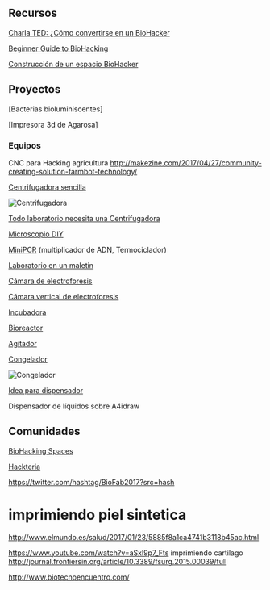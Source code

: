 ## Recursos

[Charla TED: ¿Cómo convertirse en un BioHacker](https://www.youtube.com/watch?v=_kc0IFavUes&feature=youtu.be)

[Beginner Guide to BioHacking](https://blog.bulletproof.com/beginners-guide-to-biohacking-101/)

[Construcción de un espacio BioHacker](http://biopunkalert.tumblr.com/post/159757757741/building-a-b-biohacker-b-space)



## Proyectos




[Bacterias bioluminiscentes]

[Impresora 3d de Agarosa]

### Equipos

CNC para Hacking agricultura  http://makezine.com/2017/04/27/community-creating-solution-farmbot-technology/

[Centrifugadora sencilla](http://makezine.com/projects/3d-printed-centrifuge/)

![Centrifugadora](https://i2.wp.com/makezine.com/wp-content/uploads/2017/03/10-LidOpen.jpg?resize=620%2C930)

[Todo laboratorio necesita una Centrifugadora](https://biohackingitm.wordpress.com/2017/06/10/todo-laboratorio-debe-tener-una-centrifuga)

[Microscopio DIY](https://biohackingitm.wordpress.com/2017/06/10/microscopios-diy-como-estrategia-educativa-de-impacto-social/)

[MiniPCR](http://www.minipcr.com/) (multiplicador de ADN, Termociclador)

[Laboratorio en un maletin](http://2016.igem.org/Team:Valencia_UPV/Hardware)

[Cámara de electroforesis](https://biohackingitm.wordpress.com/2017/05/27/biohackers-y-su-laboratorio/)

[Cámara vertical de electroforesis](https://twitter.com/BioHackingITM/status/868487591909347329)

[Incubadora](https://biohackingitm.wordpress.com/2017/06/13/y-donde-cuidaremos-nuestros-bichos/)

[Bioreactor](https://biohackingitm.wordpress.com/2017/06/13/nuestro-biorreactor-diy/)

[Agitador](https://twitter.com/BioHackingITM/status/873681530845089792)

[Congelador](https://www.banggood.com/12V-6A-DIY-Electronic-Semiconductor-Refrigerator-Radiator-Cooling-Equipment-p-1074404.html)

![Congelador](https://img.banggood.com/thumb/water/oaupload/banggood/images/E0/04/bd7aba84-f2c3-4058-82fb-dd6a07d826ad.jpg)

[Idea para dispensador](http://yujiangtham.com/2014/05/25/build-your-very-own-drink-mixing-robot-part-1/)

Dispensador de líquidos sobre A4idraw



## Comunidades

[BioHacking Spaces](https://makezine.com/2017/04/05/biohacking-spaces/)

[Hackteria](http://www.hackteria.org/)


https://twitter.com/hashtag/BioFab2017?src=hash



# imprimiendo piel sintetica

http://www.elmundo.es/salud/2017/01/23/5885f8a1ca4741b3118b45ac.html

https://www.youtube.com/watch?v=aSxl9p7_Fts
imprimiendo cartilago
http://journal.frontiersin.org/article/10.3389/fsurg.2015.00039/full




http://www.biotecnoencuentro.com/
